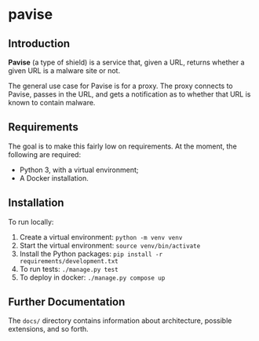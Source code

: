 # pavise

## Introduction

**Pavise** (a type of shield) is a service that, given a URL, returns whether a given URL is a malware site or not.

The general use case for Pavise is for a proxy. The proxy connects to Pavise, passes in the URL, and gets a notification as to whether that URL is known to contain malware.

## Requirements

The goal is to make this fairly low on requirements. At the moment, the following are required:
* Python 3, with a virtual environment;
* A Docker installation.

## Installation

To run locally:
1. Create a virtual environment: `python -m venv venv`
2. Start the virtual environment: `source venv/bin/activate`
3. Install the Python packages: `pip install -r requirements/development.txt`
4. To run tests: `./manage.py test`
5. To deploy in docker: `./manage.py compose up`

## Further Documentation

The `docs/` directory contains information about architecture, possible extensions, and so forth.

